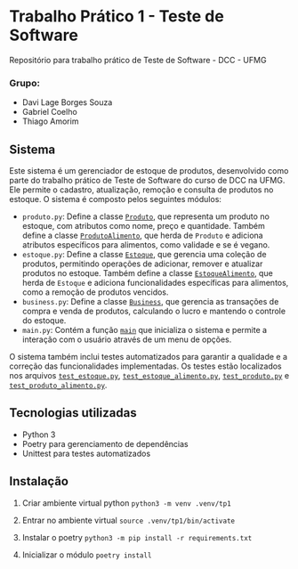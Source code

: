 # Trabalho Prático 1 - Teste de Software
Repositório para trabalho prático de Teste de Software - DCC - UFMG

### Grupo:
* Davi Lage Borges Souza 
* Gabriel Coelho
* Thiago Amorim

## Sistema
Este sistema é um gerenciador de estoque de produtos, desenvolvido como parte do trabalho prático de Teste de Software do curso de DCC na UFMG. Ele permite o cadastro, atualização, remoção e consulta de produtos no estoque. O sistema é composto pelos seguintes módulos:

- `produto.py`: Define a classe [`Produto`](produto.py), que representa um produto no estoque, com atributos como nome, preço e quantidade. Também define a classe [`ProdutoAlimento`](produto.py), que herda de `Produto` e adiciona atributos específicos para alimentos, como validade e se é vegano.
- `estoque.py`: Define a classe [`Estoque`](estoque.py), que gerencia uma coleção de produtos, permitindo operações de adicionar, remover e atualizar produtos no estoque. Também define a classe [`EstoqueAlimento`](estoque.py), que herda de `Estoque` e adiciona funcionalidades específicas para alimentos, como a remoção de produtos vencidos.
- `business.py`: Define a classe [`Business`](business.py), que gerencia as transações de compra e venda de produtos, calculando o lucro e mantendo o controle do estoque.
- `main.py`: Contém a função [`main`](main.py) que inicializa o sistema e permite a interação com o usuário através de um menu de opções.

O sistema também inclui testes automatizados para garantir a qualidade e a correção das funcionalidades implementadas. Os testes estão localizados nos arquivos [`test_estoque.py`](test_estoque.py), [`test_estoque_alimento.py`](test_estoque_alimento.py), [`test_produto.py`](test_produto.py) e [`test_produto_alimento.py`](test_produto_alimento.py).

## Tecnologias utilizadas
- Python 3
- Poetry para gerenciamento de dependências
- Unittest para testes automatizados


## Instalação
1. Criar ambiente virtual python
`python3 -m venv .venv/tp1`

2. Entrar no ambiente virtual
`source .venv/tp1/bin/activate`

3. Instalar o poetry
`python3 -m pip install -r requirements.txt`

4. Inicializar o módulo
`poetry install`